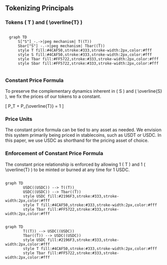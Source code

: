 ## Tokenizing Principals

### Tokens \( T \) and \( \overline{T} \)


<div style="display: flex; justify-content: center;">

```mermaid
graph TD
    S["S"] -.->|peg mechanism| T((T))
    Sbar["S̅"] -.->|peg mechanism| Tbar((T̅))
    style T fill:#4CAF50,stroke:#333,stroke-width:2px,color:#fff
    style S fill:#4CAF50,stroke:#333,stroke-width:2px,color:#fff
    style Tbar fill:#FF5722,stroke:#333,stroke-width:2px,color:#fff
    style Sbar fill:#FF5722,stroke:#333,stroke-width:2px,color:#fff
```
</div>

### Constant Price Formula
To preserve the complementary dynamics inherent in \( S \) and \( \overline{S} \), we fix the prices of our tokens to a constant.

\[ P_T + P_{\overline{T}} = 1 \]

### Price Units

The constant price formula can be tied to any asset as needed. We envision this system primarily being priced in stablecoins, such as USDT or USDC. In this paper, we use USDC as shorthand for the pricing asset of choice.

### Enforcement of Constant Price Formula

The constant price relationship is enforced by allowing 1 \( T \) and 1 \( \overline{T} \) to be minted or burned at any time for 1 USDC.

<div style="display: flex; justify-content: center;">
    
```mermaid
graph TD
        USDC((USDC)) --> T((T))
        USDC((USDC)) --> Tbar((T̅))
        style USDC fill:#2196F3,stroke:#333,stroke-width:2px,color:#fff
        style T fill:#4CAF50,stroke:#333,stroke-width:2px,color:#fff
        style Tbar fill:#FF5722,stroke:#333,stroke-width:2px,color:#fff
```
  </div>

<div style="display: flex; justify-content: center;">

```mermaid
graph TD
        T((T)) --> USDC((USDC))
        Tbar((T̅)) --> USDC((USDC))
        style USDC fill:#2196F3,stroke:#333,stroke-width:2px,color:#fff
        style T fill:#4CAF50,stroke:#333,stroke-width:2px,color:#fff
        style Tbar fill:#FF5722,stroke:#333,stroke-width:2px,color:#fff
```

  </div>

